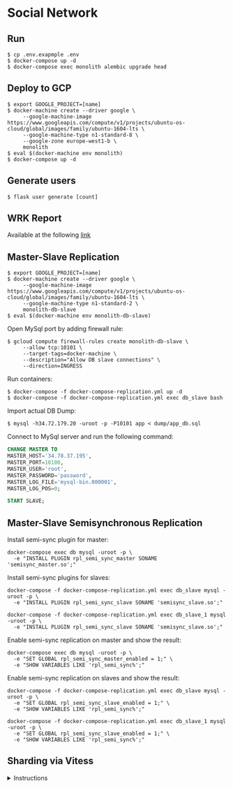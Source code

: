 # Social Network

## Run
````shell script
$ cp .env.exapmple .env
$ docker-compose up -d
$ docker-compose exec monolith alembic upgrade head
````

## Deploy to GCP
````shell script
$ export GOOGLE_PROJECT=[name]
$ docker-machine create --driver google \
     --google-machine-image https://www.googleapis.com/compute/v1/projects/ubuntu-os-cloud/global/images/family/ubuntu-1604-lts \
     --google-machine-type n1-standard-8 \
     --google-zone europe-west1-b \
     monolith
$ eval $(docker-machine env monolith)
$ docker-compose up -d
````

## Generate users
````shell script
$ flask user generate [count]
````

## WRK Report
Available at the following [link](https://github.com/antonLytkin18/otus-highload/blob/master/reports/wrk/wrk.ipynb)

## Master-Slave Replication
````shell script
$ export GOOGLE_PROJECT=[name]
$ docker-machine create --driver google \
     --google-machine-image https://www.googleapis.com/compute/v1/projects/ubuntu-os-cloud/global/images/family/ubuntu-1604-lts \
     --google-machine-type n1-standard-2 \
     monolith-db-slave
$ eval $(docker-machine env monolith-db-slave)
````

Open MySql port by adding firewall rule:
````shell script
$ gcloud compute firewall-rules create monolith-db-slave \
     --allow tcp:10101 \
     --target-tags=docker-machine \
     --description="Allow DB slave connections" \
     --direction=INGRESS 
````

Run containers:
````shell script
$ docker-compose -f docker-compose-replication.yml up -d
$ docker-compose -f docker-compose-replication.yml exec db_slave bash

````

Import actual DB Dump:
````shell script
$ mysql -h34.72.179.20 -uroot -p -P10101 app < dump/app_db.sql
````

Connect to MySql server and run the following command:
````sql
CHANGE MASTER TO
MASTER_HOST='34.78.37.195',
MASTER_PORT=10100,
MASTER_USER='root',
MASTER_PASSWORD='password',
MASTER_LOG_FILE='mysql-bin.000001',
MASTER_LOG_POS=0;

START SLAVE;
````

## Master-Slave Semisynchronous Replication
Install semi-sync plugin for master:
````shell script
docker-compose exec db mysql -uroot -p \
  -e "INSTALL PLUGIN rpl_semi_sync_master SONAME 'semisync_master.so';"
````

Install semi-sync plugins for slaves:
````shell script
docker-compose -f docker-compose-replication.yml exec db_slave mysql -uroot -p \
  -e "INSTALL PLUGIN rpl_semi_sync_slave SONAME 'semisync_slave.so';"

docker-compose -f docker-compose-replication.yml exec db_slave_1 mysql -uroot -p \
  -e "INSTALL PLUGIN rpl_semi_sync_slave SONAME 'semisync_slave.so';"
````

Enable semi-sync replication on master and show the result:
````shell script
docker-compose exec db mysql -uroot -p \
  -e "SET GLOBAL rpl_semi_sync_master_enabled = 1;" \
  -e "SHOW VARIABLES LIKE 'rpl_semi_sync%';"
````

Enable semi-sync replication on slaves and show the result:
````shell script
docker-compose -f docker-compose-replication.yml exec db_slave mysql -uroot -p \
  -e "SET GLOBAL rpl_semi_sync_slave_enabled = 1;" \
  -e "SHOW VARIABLES LIKE 'rpl_semi_sync%';"

docker-compose -f docker-compose-replication.yml exec db_slave_1 mysql -uroot -p \
  -e "SET GLOBAL rpl_semi_sync_slave_enabled = 1;" \
  -e "SHOW VARIABLES LIKE 'rpl_semi_sync%';"
````

## Sharding via Vitess
<details>
  <summary>Instructions</summary>

### Preparing environment

Create GCP instance:
````shell script
docker-machine create --driver google \
     --google-machine-image https://www.googleapis.com/compute/v1/projects/ubuntu-os-cloud/global/images/family/ubuntu-1604-lts \
     --google-machine-type n1-standard-4 \
     vitess
eval $(docker-machine env vitess)
````

Open MySql port by adding firewall rule:
````shell script
gcloud compute firewall-rules create vitess \
     --allow tcp:15000,tcp:15001,tcp:15306 \
     --target-tags=docker-machine \
     --description="Sharing vitess ports" \
     --direction=INGRESS
````

Clone vitess repository and run it using docker:
```shell script
git clone https://github.com/vitessio/vitess.git
cd vitess/ && docker build -f docker/local/Dockerfile -t vitess/local .
docker run -p 15000:15000 -p 15001:15001 -p 15306:15306 --rm -it vitess/local
```

Run application with master database:
````
docker-compose up -d
````

Run replica databases:
````
docker-compose -f docker-compose-replication.yml up -d
````

### Move tables to reshard using Vitess without downtime

Create Vttablet using current master and replica databases:
```shell script
vttablet \
 $TOPOLOGY_FLAGS \
 -logtostderr \
 -tablet-path "zone1-0000000200" \
 -init_keyspace app \
 -init_shard 0 \
 -init_tablet_type replica \
 -port 15200 \
 -grpc_port 16200 \
 -service_map 'grpc-queryservice,grpc-tabletmanager,grpc-updatestream' \
 -db_host 35.195.211.151 \
 -db_port 10100 \
 -db_repl_user root \
 -db_repl_password password \
 -db_filtered_user root \
 -db_filtered_password password \
 -db_app_user root \
 -db_app_password password \
 -db_dba_user root \
 -db_dba_password password \
 -init_db_name_override app \
 -init_populate_metadata \
 > $VTDATAROOT/$tablet_dir/vttablet.out 2>&1 &

vttablet \
 $TOPOLOGY_FLAGS \
 -logtostderr \
 -tablet-path "zone1-0000000201" \
 -init_keyspace app \
 -init_shard 0 \
 -init_tablet_type replica \
 -port 15201 \
 -grpc_port 16201 \
 -service_map 'grpc-queryservice,grpc-tabletmanager,grpc-updatestream' \
 -db_host 35.195.211.151 \
 -db_port 10101 \
 -db_repl_user root \
 -db_repl_password password \
 -db_filtered_user root \
 -db_filtered_password password \
 -db_app_user root \
 -db_app_password password \
 -db_dba_user root \
 -db_dba_password password \
 -init_db_name_override app \
 -init_populate_metadata \
 > $VTDATAROOT/$tablet_dir/vttablet.out 2>&1 &
```

Mark first Vttablet as master:
````shell script
vtctlclient InitShardMaster -force app/0 zone1-200
````

Create new Keyspace for resharding:
````shell script
vtctl $TOPOLOGY_FLAGS CreateKeyspace -sharding_column_name=chat_id chat_message
````

Create new Vttablets for single shard:
````shell script
for i in 300 301; do
 CELL=zone1 TABLET_UID=$i ./scripts/mysqlctl-up.sh
 CELL=zone1 KEYSPACE=chat_message TABLET_UID=$i ./scripts/vttablet-up.sh
done
````

Mark first Vttablet as master:
````shell script
vtctlclient InitShardMaster -force chat_message/0 zone1-300
````

Move table `chat_message`:
````shell script
vtctlclient MoveTables -workflow=app2chat_message app chat_message '{"chat_message":{}}'
````

Show the difference between two sources:
````shell script
vtctlclient VDiff chat_message.app2chat_message

````

Switch read and write operations without downtime:
````shell script
vtctlclient SwitchReads -tablet_type=rdonly chat_message.app2chat_message
vtctlclient SwitchReads -tablet_type=replica chat_message.app2chat_message

vtctlclient SwitchWrites chat_message.app2chat_message
````

Switch application database connection credentials using for `chat_message` table.  
VTGate credentials:
````.env
CHAT_MYSQL_HOST=34.66.217.5
CHAT_MYSQL_PORT=15306
CHAT_MYSQL_USER=mysql_user
CHAT_MYSQL_PASSWORD=mysql_password
CHAT_MYSQL_ROOT_PASSWORD=mysql_password
CHAT_MYSQL_DB=chat_message
````

Drop source table:
````shell script
vtctlclient DropSources chat_message.app2chat_message
````

Now application use VTGate connection to serve all operations with table `chat_message`.

### Resharding from `0` to `-80, 80-` shards without downtime

Create new Vttablets for shards `-80, 80-`:
````shell script
for i in 400 401; do
 CELL=zone1 TABLET_UID=$i ./scripts/mysqlctl-up.sh
 SHARD=-80 CELL=zone1 KEYSPACE=chat_message TABLET_UID=$i ./scripts/vttablet-up.sh
done

vtctlclient InitShardMaster -force chat_message/-80 zone1-400

for i in 500 501; do
 CELL=zone1 TABLET_UID=$i ./scripts/mysqlctl-up.sh
 SHARD=80- CELL=zone1 KEYSPACE=chat_message TABLET_UID=$i ./scripts/vttablet-up.sh
done

vtctlclient InitShardMaster -force chat_message/80- zone1-500
````

Create and apply VSchema for table `chat_message`. Sharding function is `reverse_bits`.
````shell script
echo '{
    "sharded": true,
    "vindexes": {
      "hash_f": {
        "type": "reverse_bits"
      }
    },
    "tables": {
      "chat_message": {
        "column_vindexes": [
          {
            "column": "chat_id",
            "name": "hash_f"
          }
        ]
      },
      "/.*": {
        "column_vindexes": [
          {
            "column": "chat_id",
            "name": "hash_f"
          }
        ]
      }
    }
}' > chat_vschema.json

vtctl $TOPOLOGY_FLAGS ApplyVSchema -vschema_file=chat_vschema.json chat_message
rm -f chat_vschema.json
````

Reload schema keyspace:
````shell script
vtctlclient ReloadSchemaKeyspace -concurrency=10 chat_message
````

Run resharding:
````shell script
vtctlclient Reshard chat_message.chat2chat '0' '-80,80-'
````

Show the difference between two sources:
````shell script
vtctlclient VDiff chat_message.chat2chat
````

Switch read and write operations without downtime:
````
vtctlclient SwitchReads -tablet_type=rdonly chat_message.chat2chat
vtctlclient SwitchReads -tablet_type=replica chat_message.chat2chat

vtctlclient SwitchWrites chat_message.chat2chat
````

Delete source shard:
````shell script
vtctlclient DeleteShard -recursive chat_message/0
````

### Resharding from `-80` to `-40, 40-80` shards without downtime

Create new Vttablets for shards `-40, 40-80`:

````shell script
for i in 600 601; do
 CELL=zone1 TABLET_UID=$i ./scripts/mysqlctl-up.sh
 SHARD=-40 CELL=zone1 KEYSPACE=chat_message TABLET_UID=$i ./scripts/vttablet-up.sh
done

vtctlclient InitShardMaster -force chat_message/-40 zone1-600

for i in 700 701; do
 CELL=zone1 TABLET_UID=$i ./scripts/mysqlctl-up.sh
 SHARD=40-80 CELL=zone1 KEYSPACE=chat_message TABLET_UID=$i ./scripts/vttablet-up.sh
done

vtctlclient InitShardMaster -force chat_message/40-80 zone1-700
````

Run resharding:
````shell script
vtctlclient Reshard chat_message.chat2chat-80 '-80' '-40,40-80'
````

Show the difference between two sources:
````shell script
vtctlclient VDiff chat_message.chat2chat-80
````

Switch read and write operations without downtime:
````shell script
vtctlclient SwitchReads -tablet_type=rdonly chat_message.chat2chat-80
vtctlclient SwitchReads -tablet_type=replica chat_message.chat2chat-80

vtctlclient SwitchWrites chat_message.chat2chat-80
````

Delete source shard:
````shell script
vtctlclient DeleteShard -recursive chat_message/-80
````
</details>
